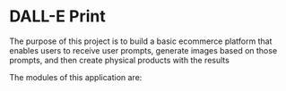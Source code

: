 # DALL-E Print

The purpose of this project is to build a basic ecommerce platform that enables users to receive user prompts, generate images based on those prompts, and then create physical products with the results

The modules of this application are:
